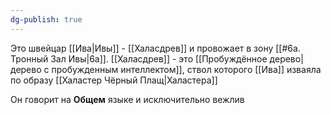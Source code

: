 ```yaml
---
dg-publish: true
---
```

Это швейцар [[Ива|Ивы]] - [[Халасдрев]] и провожает в зону [[#6а. Тронный Зал Ивы|6а]]. [[Халасдрев]] - это [[Пробуждённое дерево|дерево с пробужденным интеллектом]], ствол которого [[Ива]] изваяла по образу [[Халастер Чёрный Плащ|Халастера]]

Он говорит на **Общем** языке и исключительно вежлив
